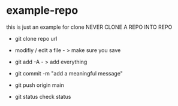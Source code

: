 # example-repo
this is just an example for clone
NEVER CLONE A REPO INTO REPO
- git clone repo url

- modifiy / edit a file - > make sure you save

- git add -A - > add everything

- git commit -m "add a meaningful message"

- git push origin main 
 
- git status check status

